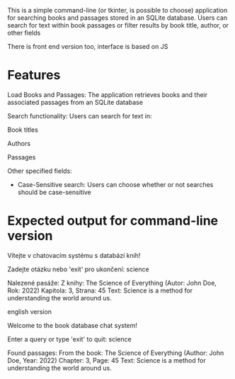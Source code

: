 This is a simple command-line (or tkinter, is possible to choose) application for searching books and passages stored in an SQLite database. Users can search for text within book passages or filter results by book title, author, or other fields

There is front end version too, interface is based on JS

# Features

Load Books and Passages: The application retrieves books and their associated passages from an SQLite database

Search functionality: Users can search for text in:

Book titles

Authors

Passages

Other specified fields:

- Case-Sensitive search: Users can choose whether or not searches should be case-sensitive

# Expected output for command-line version

Vítejte v chatovacím systému s databází knih!

Zadejte otázku nebo 'exit' pro ukončení: science

Nalezené pasáže:
Z knihy: The Science of Everything (Autor: John Doe, Rok: 2022)
Kapitola: 3, Strana: 45
Text: Science is a method for understanding the world around us.

english version

Welcome to the book database chat system!

Enter a query or type 'exit' to quit: science

Found passages:
From the book: The Science of Everything (Author: John Doe, Year: 2022)
Chapter: 3, Page: 45
Text: Science is a method for understanding the world around us.

